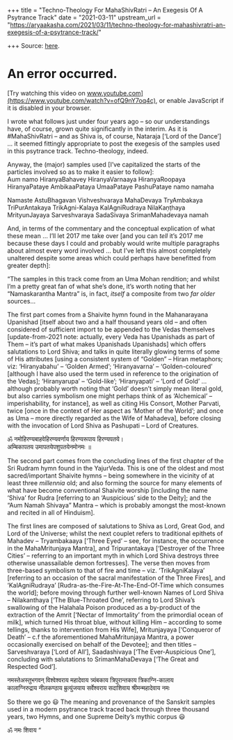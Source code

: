 +++
title = "Techno-Theology For MahaShivRatri – An Exegesis Of A Psytrance Track"
date = "2021-03-11"
upstream_url = "https://aryaakasha.com/2021/03/11/techno-theology-for-mahashivratri-an-exegesis-of-a-psytrance-track/"

+++
Source: [here](https://aryaakasha.com/2021/03/11/techno-theology-for-mahashivratri-an-exegesis-of-a-psytrance-track/).



# An error occurred.

[Try watching this video on
www.youtube.com](https://www.youtube.com/watch?v=ofQ9nY7oq4c), or enable
JavaScript if it is disabled in your browser.

I wrote what follows just under four years ago – so our understandings
have, of course, grown quite significantly in the interim. As it is
#MahaShivRatri – and as Shiva is, of course, Nataraja \[‘Lord of the
Dance’\] … it seemed fittingly appropriate to post the exegesis of the
samples used in this psytrance track. Techno-theology, indeed.  
  
Anyway, the (major) samples used \[I’ve capitalized the starts of the
particles involved so as to make it easier to follow\]:  
Aum namo HiranyaBahavey HiranyaVarnaaya HiranyaRoopaya HiranyaPataye
AmbikaaPataya UmaaPataye PashuPataye namo namaha  
  
Namaste AstuBhagavan Vishveshvaraya MahaDevaya TryAmbakaya
TriPurAntakaya TrikAgni-Kalaya KalAgniRudraya NilaKaṇṭhaya MrityunJayaya
Sarveshvaraya SadaSivaya SrimanMahadevaya namah  
  
And, in terms of the commentary and the conceptual explication of what
these mean … I’ll let 2017 me take over \[and you can *tell* it’s 2017
me because these days I could and probably would write multiple
paragraphs about almost every word involved … but I’ve left this almost
completely unaltered despite some areas which could perhaps have
benefitted from greater depth\]:  
  
“The samples in this track come from an Uma Mohan rendition; and whilst
I’m a pretty great fan of what she’s done, it’s worth noting that her
“Namaskarantha Mantra” is, in fact, *itself* a composite from two *far
older* sources…  
  
The first part comes from a Shaivite hymn found in the Mahanarayana
Upanishad \[itself about two and a half thousand years old – and often
considered of sufficient import to be appended to the Vedas themselves
\[update-from-2021 note: actually, every Veda has Upanishads as part of
Them – it’s part of what makes Upanishads Upanishads\] which offers
salutations to Lord Shiva; and talks in quite literally glowing terms of
some of His attributes \[using a consistent system of “Golden” – Hiran
metaphors; viz: ‘Hiranyabahu’ – ‘Golden Armed’; ‘Hiranyavarna’ –
‘Golden-coloured’ \[although I have also used the term used in reference
to the origination of the Vedas\]; ‘Hiranyarupa’ – ‘Gold-like’;
‘Hiranyapati’ – ‘Lord of Gold’ … although probably worth noting that
‘Gold’ doesn’t simply mean literal gold, but also carries symbolism one
might perhaps think of as ‘Alchemical’ – imperishability, for
instance\], as well as citing His Consort, Mother Parvati, twice \[once
in the context of Her aspect as ‘Mother of the World’; and once as Uma –
more directly regarded as the Wife of Mahadeva\], before closing with
the invocation of Lord Shiva as Pashupati – Lord of Creatures.  
  
ॐ नमोहिरण्यबाहवेहिरण्यवर्णाय हिरण्यरूपाय हिरण्यपतये।  
अम्बिकापतय उमापतयेपशुपतयेनमोनमः ॥  
  
The second part comes from the concluding lines of the first chapter of
the Sri Rudram hymn found in the YajurVeda. This is one of the oldest
and most sacred/important Shaivite hymns – being somewhere in the
vicinity of at least three *millennia* old; and also forming the source
for many elements of what have become conventional Shaivite worship
\[including the name ‘Shiva’ for Rudra \[referring to an ‘Auspicious’
side to the Deity\]; and the “Aum Namah Shivaya” Mantra – which is
probably amongst the most-known and recited in all of Hinduism\].  
  
The first lines are composed of salutations to Shiva as Lord, Great God,
and Lord of the Universe; whilst the next couplet refers to traditional
epithets of Mahadev – Tryambakaaya \[‘Three Eyed’ – see, for instance,
the occurrence in the MahaMritunjaya Mantra\], and Tripurantakaya
\[‘Destroyer of the Three Cities’ – referring to an important myth in
which Lord Shiva destroys three otherwise unassailable demon
fortresses\]. The verse then moves from three-based symbolism to that of
fire and time – viz. ‘TrikAgniKalaya’ \[referring to an occasion of the
sacral manifestation of the Three Fires\], and ‘KalAgniRudraya’
\[Rudra-as-the-Fire-At-The-End-Of-Time which consumes the world\];
before moving through further well-known Names of Lord Shiva –
Nilakanthaya \[‘The Blue-Throated One’, referring to Lord Shiva’s
swallowing of the Halahala Poison produced as a by-product of the
extraction of the Amrit \[‘Nectar of Immortality’ from the primordial
ocean of milk\], which turned His throat blue, without killing Him –
according to some tellings, thanks to intervention from His Wife\],
Mritunjayaya \[‘Conqueror of Death’ – c.f the aforementioned
MahaMritunjaya Mantra, a power occasionally exercised on behalf of the
Devotee\]; and then titles – Sarveshvaraya \[‘Lord of All’\],
Saadashivaya \[‘The Ever-Auspicious One’\], concluding with salutations
to SrimanMahaDevaya \[‘The Great and Respected God’\].  
  
नमस्तेअस्तुभगवन् विश्वेश्वराय महादेवाय त्र्यंबकाय त्रिपुरान्तकाय
त्रिकाग्नि-कालाय  
कालाग्निरुद्राय नीलकण्ठाय म्रुत्युंजयाय सर्वेश्वराय सदाशिवाय
श्रीमन्महादेवाय नमः  
  
So there we go 😃 The meaning and provenance of the Sanskrit samples used
in a modern psytrance track traced back through three thousand years,
two Hymns, and one Supreme Deity’s mythic corpus 😃  
  
ॐ नमः शिवाय “
